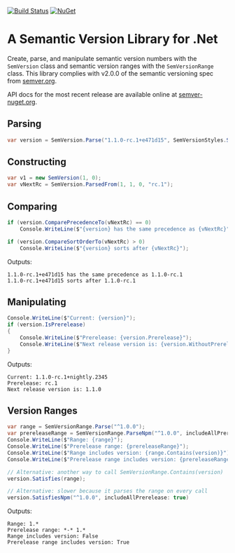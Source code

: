[![Build Status](https://ci.appveyor.com/api/projects/status/kek3h7gflo3qqidb/branch/master?svg=true)](https://ci.appveyor.com/project/maxhauser/semver/branch/master)
[![NuGet](https://img.shields.io/nuget/v/semver.svg)](https://www.nuget.org/packages/semver/)

A Semantic Version Library for .Net
===================================

Create, parse, and manipulate semantic version numbers with the `SemVersion` class and semantic
version ranges with the `SemVersionRange` class. This library complies with v2.0.0 of the semantic
versioning spec from [semver.org](http://semver.org).

API docs for the most recent release are available online at [semver-nuget.org](https://semver-nuget.org/).

## Parsing

```csharp
var version = SemVersion.Parse("1.1.0-rc.1+e471d15", SemVersionStyles.Strict);
```

## Constructing

```csharp
var v1 = new SemVersion(1, 0);
var vNextRc = SemVersion.ParsedFrom(1, 1, 0, "rc.1");
```

## Comparing

```csharp
if (version.ComparePrecedenceTo(vNextRc) == 0)
    Console.WriteLine($"{version} has the same precedence as {vNextRc}");

if (version.CompareSortOrderTo(vNextRc) > 0)
    Console.WriteLine($"{version} sorts after {vNextRc}");
```

Outputs:

```text
1.1.0-rc.1+e471d15 has the same precedence as 1.1.0-rc.1
1.1.0-rc.1+e471d15 sorts after 1.1.0-rc.1
```

## Manipulating

```csharp
Console.WriteLine($"Current: {version}");
if (version.IsPrerelease)
{
    Console.WriteLine($"Prerelease: {version.Prerelease}");
    Console.WriteLine($"Next release version is: {version.WithoutPrereleaseOrMetadata()}");
}
```

Outputs:

```text
Current: 1.1.0-rc.1+nightly.2345
Prerelease: rc.1
Next release version is: 1.1.0
```

## Version Ranges

```csharp
var range = SemVersionRange.Parse("^1.0.0");
var prereleaseRange = SemVersionRange.ParseNpm("^1.0.0", includeAllPrerelease: true);
Console.WriteLine($"Range: {range}");
Console.WriteLine($"Prerelease range: {prereleaseRange}");
Console.WriteLine($"Range includes version: {range.Contains(version)}");
Console.WriteLine($"Prerelease range includes version: {prereleaseRange.Contains(version)}");

// Alternative: another way to call SemVersionRange.Contains(version)
version.Satisfies(range);

// Alternative: slower because it parses the range on every call
version.SatisfiesNpm("^1.0.0", includeAllPrerelease: true)
```

Outputs:

```text
Range: 1.*
Prerelease range: *-* 1.*
Range includes version: False
Prerelease range includes version: True
```
